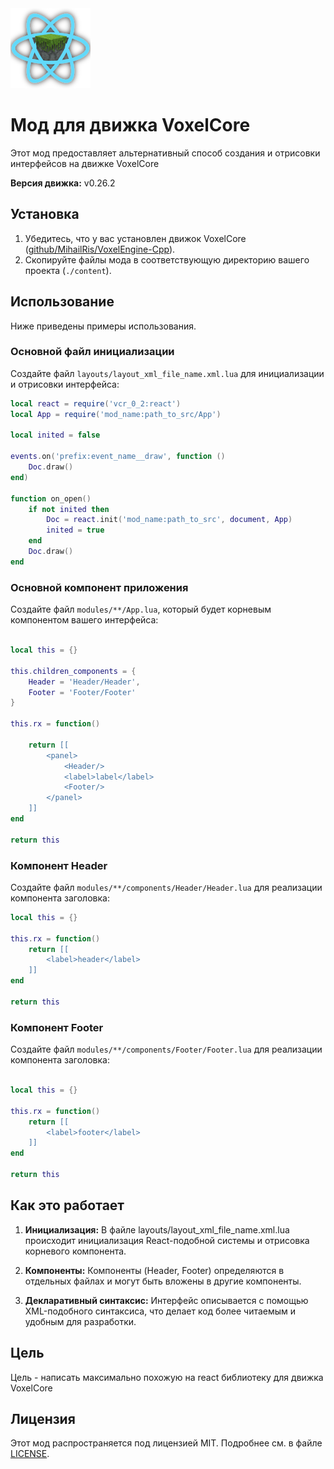 <img src="icon.png">

# Мод для движка VoxelCore

Этот мод предоставляет альтернативный способ создания и отрисовки интерфейсов на движке VoxelCore

**Версия движка:** v0.26.2

## Установка

1. Убедитесь, что у вас установлен движок VoxelCore ([github/MihailRis/VoxelEngine-Cpp](https://github.com/MihailRis/VoxelEngine-Cpp)).
2. Скопируйте файлы мода в соответствующую директорию вашего проекта (`./content`).

## Использование

Ниже приведены примеры использования.

### Основной файл инициализации

Создайте файл `layouts/layout_xml_file_name.xml.lua` для инициализации и отрисовки интерфейса:
```lua
local react = require('vcr_0_2:react')
local App = require('mod_name:path_to_src/App')

local inited = false

events.on('prefix:event_name__draw', function ()
    Doc.draw()
end)

function on_open()
    if not inited then
        Doc = react.init('mod_name:path_to_src', document, App)
        inited = true
    end
    Doc.draw()
end
```

### Основной компонент приложения

Создайте файл `modules/**/App.lua`, который будет корневым компонентом вашего интерфейса:
```lua

local this = {}

this.children_components = {
    Header = 'Header/Header',
    Footer = 'Footer/Footer'
}

this.rx = function()

    return [[
        <panel>
            <Header/>
            <label>label</label>
            <Footer/>
        </panel>
    ]]
end

return this

```

### Компонент Header
Создайте файл `modules/**/components/Header/Header.lua` для реализации компонента заголовка:
```lua
local this = {}

this.rx = function()
    return [[
        <label>header</label> 
    ]]
end

return this


```
### Компонент Footer
Создайте файл `modules/**/components/Footer/Footer.lua` для реализации компонента заголовка:
```lua

local this = {}

this.rx = function()
    return [[
        <label>footer</label> 
    ]]
end

return this
```

## Как это работает

1. <b>Инициализация:</b> В файле layouts/layout_xml_file_name.xml.lua происходит инициализация React-подобной системы и отрисовка корневого компонента.

2. <b>Компоненты:</b> Компоненты (Header, Footer) определяются в отдельных файлах и могут быть вложены в другие компоненты.

3. <b>Декларативный синтаксис:</b> Интерфейс описывается с помощью XML-подобного синтаксиса, что делает код более читаемым и удобным для разработки.

## Цель

Цель - написать максимально похожую на react библиотеку для движка VoxelCore

## Лицензия
Этот мод распространяется под лицензией MIT. Подробнее см. в файле [LICENSE](LICENSE).
